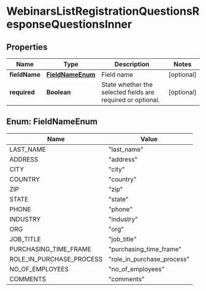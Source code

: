 

# WebinarsListRegistrationQuestionsResponseQuestionsInner


## Properties

| Name | Type | Description | Notes |
|------------ | ------------- | ------------- | -------------|
|**fieldName** | [**FieldNameEnum**](#FieldNameEnum) | Field name |  [optional] |
|**required** | **Boolean** | State whether the selected fields are required or optional. |  [optional] |



## Enum: FieldNameEnum

| Name | Value |
|---- | -----|
| LAST_NAME | &quot;last_name&quot; |
| ADDRESS | &quot;address&quot; |
| CITY | &quot;city&quot; |
| COUNTRY | &quot;country&quot; |
| ZIP | &quot;zip&quot; |
| STATE | &quot;state&quot; |
| PHONE | &quot;phone&quot; |
| INDUSTRY | &quot;industry&quot; |
| ORG | &quot;org&quot; |
| JOB_TITLE | &quot;job_title&quot; |
| PURCHASING_TIME_FRAME | &quot;purchasing_time_frame&quot; |
| ROLE_IN_PURCHASE_PROCESS | &quot;role_in_purchase_process&quot; |
| NO_OF_EMPLOYEES | &quot;no_of_employees&quot; |
| COMMENTS | &quot;comments&quot; |



